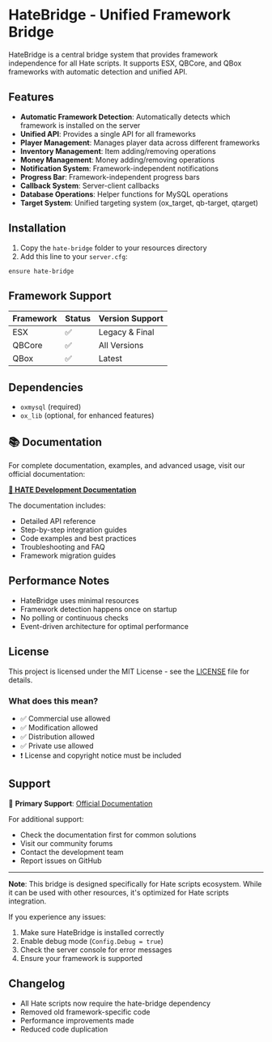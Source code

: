 # HateBridge - Unified Framework Bridge

HateBridge is a central bridge system that provides framework independence for all Hate scripts. It supports ESX, QBCore, and QBox frameworks with automatic detection and unified API.

## Features

- **Automatic Framework Detection**: Automatically detects which framework is installed on the server
- **Unified API**: Provides a single API for all frameworks
- **Player Management**: Manages player data across different frameworks
- **Inventory Management**: Item adding/removing operations
- **Money Management**: Money adding/removing operations
- **Notification System**: Framework-independent notifications
- **Progress Bar**: Framework-independent progress bars
- **Callback System**: Server-client callbacks
- **Database Operations**: Helper functions for MySQL operations
- **Target System**: Unified targeting system (ox_target, qb-target, qtarget)

## Installation

1. Copy the `hate-bridge` folder to your resources directory
2. Add this line to your `server.cfg`:
```
ensure hate-bridge
```

## Framework Support

| Framework | Status | Version Support |
|-----------|---------|-----------------|
| ESX | ✅ | Legacy & Final |
| QBCore | ✅ | All Versions |
| QBox | ✅ | Latest |

## Dependencies

- `oxmysql` (required)
- `ox_lib` (optional, for enhanced features)

## 📚 Documentation

For complete documentation, examples, and advanced usage, visit our official documentation:

**[📖 HATE Development Documentation](https://hate-development.gitbook.io/hate-development-docs/hate-framework-bridge)**

The documentation includes:
- Detailed API reference
- Step-by-step integration guides  
- Code examples and best practices
- Troubleshooting and FAQ
- Framework migration guides

## Performance Notes

- HateBridge uses minimal resources
- Framework detection happens once on startup
- No polling or continuous checks
- Event-driven architecture for optimal performance

## License

This project is licensed under the MIT License - see the [LICENSE](LICENSE) file for details.

### What does this mean?
- ✅ Commercial use allowed
- ✅ Modification allowed
- ✅ Distribution allowed
- ✅ Private use allowed
- ❗ License and copyright notice must be included

## Support

📖 **Primary Support**: [Official Documentation](https://hate-development.gitbook.io/hate-development-docs/hate-framework-bridge)

For additional support:
- Check the documentation first for common solutions
- Visit our community forums  
- Contact the development team
- Report issues on GitHub

---

**Note**: This bridge is designed specifically for Hate scripts ecosystem. While it can be used with other resources, it's optimized for Hate scripts integration.

If you experience any issues:

1. Make sure HateBridge is installed correctly
2. Enable debug mode (`Config.Debug = true`)
3. Check the server console for error messages
4. Ensure your framework is supported

## Changelog

- All Hate scripts now require the hate-bridge dependency
- Removed old framework-specific code
- Performance improvements made
- Reduced code duplication
